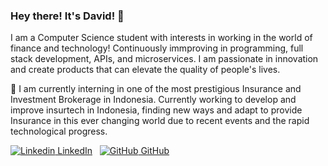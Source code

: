 ### Hey there! It's David! 👋

I am a Computer Science student with interests in working in the world of finance and technology! Continuously immproving in programming, full stack development, APIs, and microservices. I am passionate in innovation and create products that can elevate the quality of people's lives.

🔭 I am currently interning in one of the most prestigious Insurance and Investment Brokerage in Indonesia. Currently working to develop and improve insurtech in Indonesia, finding new ways and adapt to provide Insurance in this ever changing world due to recent events and the rapid technological progress.

<!--
<p>
  <a href="https://www.linkedin.com/in/david-amadeo-2759061a8/" rel="nofollow noreferrer">
    <img src="https://i.stack.imgur.com/gVE0j.png" alt="linkedin" style="width:300%"> LinkedIn
  </a> &nbsp; 
  <br/>
  <a href="https://github.com/davidamadeo" rel="nofollow noreferrer">
    <img src="https://i.stack.imgur.com/tskMh.png" alt="github" style="width:300%"> Github
  </a>
</p>
-->
[![Linkedin](https://i.stack.imgur.com/gVE0j.png) LinkedIn](https://www.linkedin.com/)
&nbsp;
[![GitHub](https://i.stack.imgur.com/tskMh.png) GitHub](https://github.com/)
<!--
**davidamadeo/davidamadeo** is a ✨ _special_ ✨ repository because its `README.md` (this file) appears on your GitHub profile.

Here are some ideas to get you started:

- 🔭 I’m currently working on ...
- 🌱 I’m currently learning ...
- 👯 I’m looking to collaborate on ...
- 🤔 I’m looking for help with ...
- 💬 Ask me about ...
- 📫 How to reach me: ...
- 😄 Pronouns: ...
- ⚡ Fun fact: ...
-->
